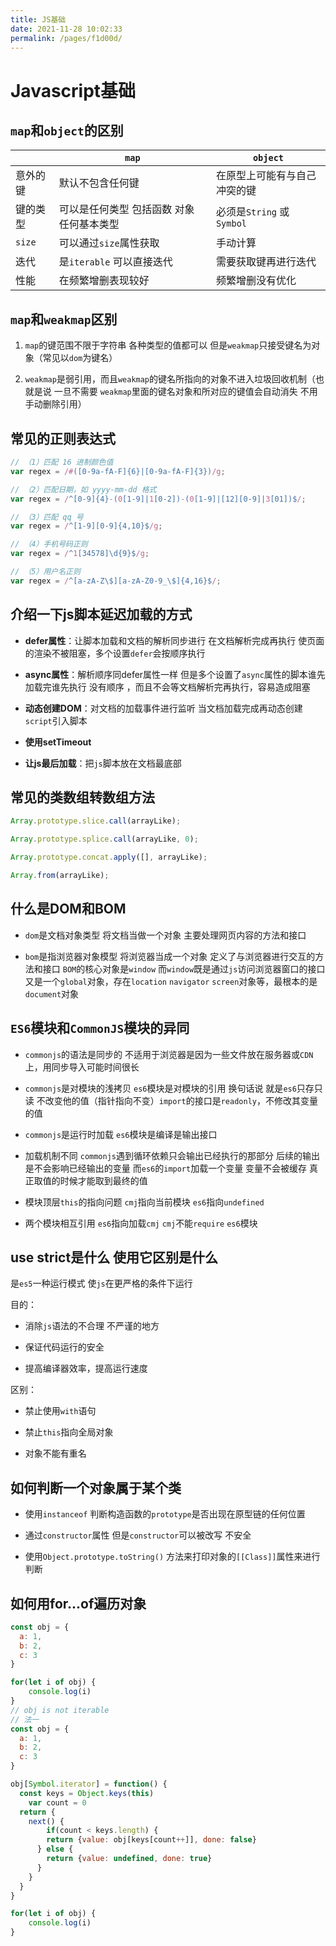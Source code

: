 ```yaml
---
title: JS基础
date: 2021-11-28 10:02:33
permalink: /pages/f1d00d/
---
```

# Javascript基础

## `map`和`object`的区别

|          | `map`                                       | `object`                      |
| -------- | ----------------------------------------- | ---------------------------- |
| 意外的键 | 默认不包含任何键                          | 在原型上可能有与自己冲突的键 |
| 键的类型 | 可以是任何类型 包括函数 对象 任何基本类型 | 必须是`String` 或 `Symbol`       |
| `size`     | 可以通过`size`属性获取                      | 手动计算                     |
| 迭代     | 是`iterable` 可以直接迭代                   | 需要获取键再进行迭代         |
| 性能     | 在频繁增删表现较好                        | 频繁增删没有优化             |

## `map`和`weakmap`区别

1. `map`的键范围不限于字符串 各种类型的值都可以 但是`weakmap`只接受键名为对象（常见以`dom`为键名）


2. `weakmap`是弱引用，而且`weakmap`的键名所指向的对象不进入垃圾回收机制（也就是说 一旦不需要 `weakmap`里面的键名对象和所对应的键值会自动消失 不用手动删除引用）



## 常见的正则表达式

```javascript
// （1）匹配 16 进制颜色值
var regex = /#([0-9a-fA-F]{6}|[0-9a-fA-F]{3})/g;

// （2）匹配日期，如 yyyy-mm-dd 格式
var regex = /^[0-9]{4}-(0[1-9]|1[0-2])-(0[1-9]|[12][0-9]|3[01])$/;

// （3）匹配 qq 号
var regex = /^[1-9][0-9]{4,10}$/g;

// （4）手机号码正则
var regex = /^1[34578]\d{9}$/g;

// （5）用户名正则
var regex = /^[a-zA-Z\$][a-zA-Z0-9_\$]{4,16}$/;
```

## 介绍一下js脚本延迟加载的方式

- **defer属性**：让脚本加载和文档的解析同步进行 在文档解析完成再执行 使页面的渲染不被阻塞，多个设置`defer`会按顺序执行
- **async属性**：解析顺序同defer属性一样 但是多个设置了`async`属性的脚本谁先加载完谁先执行 没有顺序 ，而且不会等文档解析完再执行，容易造成阻塞

- **动态创建DOM**：对文档的加载事件进行监听 当文档加载完成再动态创建`script`引入脚本
- **使用setTimeout**

- **让js最后加载**：把`js`脚本放在文档最底部

## 常见的类数组转数组方法

```javascript
Array.prototype.slice.call(arrayLike);

Array.prototype.splice.call(arrayLike, 0);

Array.prototype.concat.apply([], arrayLike);

Array.from(arrayLike);
```

## 什么是DOM和BOM

- `dom`是文档对象类型 将文档当做一个对象 主要处理网页内容的方法和接口


- `bom`是指浏览器对象模型 将浏览器当成一个对象 定义了与浏览器进行交互的方法和接口 `BOM`的核心对象是`window` 而`window`既是通过`js`访问浏览器窗口的接口 又是一个`global`对象，存在`location` `navigator` `screen`对象等，最根本的是`document`对象



## `ES6`模块和`CommonJS`模块的异同

- `commonjs`的语法是同步的 不适用于浏览器是因为一些文件放在服务器或`CDN`上，用同步导入可能时间很长

- `commonjs`是对模块的浅拷贝 `es6`模块是对模块的引用 换句话说 就是`es6`只存只读 不改变他的值（指针指向不变）`import`的接口是`readonly`，不修改其变量的值
- `commonjs`是运行时加载 `es6`模块是编译是输出接口

- 加载机制不同 `commonjs`遇到循环依赖只会输出已经执行的那部分 后续的输出是不会影响已经输出的变量 而`es6`的`import`加载一个变量 变量不会被缓存 真正取值的时候才能取到最终的值
- 模块顶层`this`的指向问题 `cmj`指向当前模块 `es6`指向`undefined`

- 两个模块相互引用 `es6`指向加载`cmj` `cmj`不能`require` `es6`模块


## use strict是什么 使用它区别是什么

是`es5`一种运行模式 使`js`在更严格的条件下运行

目的：

- 消除`js`语法的不合理 不严谨的地方

- 保证代码运行的安全

- 提高编译器效率，提高运行速度


区别：

- 禁止使用`with`语句

- 禁止`this`指向全局对象

- 对象不能有重名



## 如何判断一个对象属于某个类

- 使用`instanceof` 判断构造函数的`prototype`是否出现在原型链的任何位置

- 通过`constructor`属性 但是`constructor`可以被改写 不安全

- 使用`Object.prototype.toString()` 方法来打印对象的`[[Class]]`属性来进行判断



## 如何用for...of遍历对象

```javascript
const obj = {
  a: 1,
  b: 2,
  c: 3
}

for(let i of obj) {
	console.log(i)
}
// obj is not iterable
// 法一
const obj = {
  a: 1,
  b: 2,
  c: 3
}

obj[Symbol.iterator] = function() {
  const keys = Object.keys(this)
	var count = 0
  return {
    next() {
  		if(count < keys.length) {
      	return {value: obj[keys[count++]], done: false}
      } else {
      	return {value: undefined, done: true}
      }
  	}
  }
}

for(let i of obj) {
	console.log(i)
}
```
